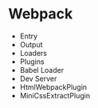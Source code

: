 # Webpack

- Entry
- Output
- Loaders
- Plugins
- Babel Loader
- Dev Server
- HtmlWebpackPlugin
- MiniCssExtractPlugin
